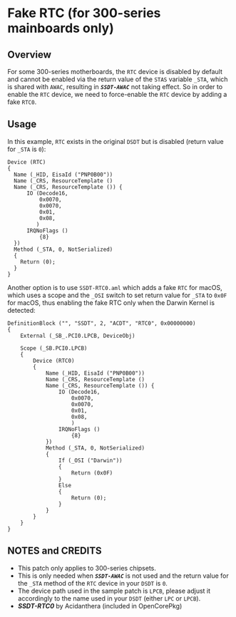 # Fake RTC (for 300-series mainboards only)

## Overview

For some 300-series motherboards, the `RTC` device is disabled by default and cannot be enabled via the return value of the `STAS` variable `_STA`, which is shared with `AWAC`, resulting in ***`SSDT-AWAC`*** not taking effect. So in order to enable the `RTC` device, we need to force-enable the `RTC` device by adding a fake `RTC0`.

## Usage
In this example, `RTC` exists in the original `DSDT` but is disabled (return value for `_STA` is `0`):

```asl
Device (RTC)
{
  Name (_HID, EisaId ("PNP0B00"))
  Name (_CRS, ResourceTemplate ()
  Name (_CRS, ResourceTemplate ()) {
      IO (Decode16,
          0x0070,
          0x0070,
          0x01,
          0x08,
         )
      IRQNoFlags ()
          {8}
  })
  Method (_STA, 0, NotSerialized)
  {
    Return (0);
  }
}
```
Another option is to use `SSDT-RTC0.aml` which adds a fake `RTC` for macOS, which uses a scope and the `_OSI` switch to set return value for `_STA` to `0x0F` for macOS, thus enabling the fake RTC only when the Darwin Kernel is detected:

```asl
DefinitionBlock ("", "SSDT", 2, "ACDT", "RTC0", 0x00000000)
{
    External (_SB_.PCI0.LPCB, DeviceObj)

    Scope (_SB.PCI0.LPCB)
    {
        Device (RTC0)
        {
            Name (_HID, EisaId ("PNP0B00"))
            Name (_CRS, ResourceTemplate ()
            Name (_CRS, ResourceTemplate ()) {
                IO (Decode16,
                    0x0070,
                    0x0070,
                    0x01,
                    0x08,
                    )
                IRQNoFlags ()
                    {8}
            })
            Method (_STA, 0, NotSerialized)
            {
                If (_OSI ("Darwin"))
                {
                    Return (0x0F)
                }
                Else
                {
                    Return (0);
                }
            }
        }
    }
}
```
## NOTES and CREDITS

- This patch only applies to 300-series chipsets.
- This is only needed when ***`SSDT-AWAC`*** is not used and the return value for the `_STA` method of the `RTC` device in your `DSDT` is `0`.
- The device path used in the sample patch is `LPCB`, please adjust it accordingly to the name used in your `DSDT` (either `LPC` or `LPCB`).
- ***SSDT-RTC0*** by Acidanthera (included in OpenCorePkg)
